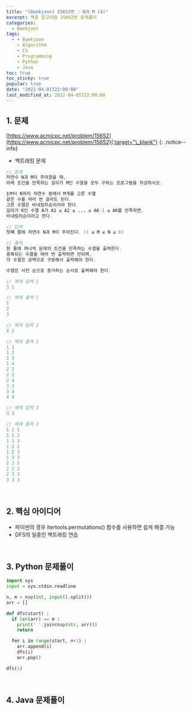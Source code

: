 ```yaml
---
title: "[Baekjoon] 15652번 : N과 M (4)"
excerpt: 백준 알고리즘 15652번 문제풀이
categories:
  - Baekjoon
tags:
  - - Baekjoon
    - Algorithm
    - CS
    - Programming
    - Python
    - Java
toc: true
toc_sticky: true
popular: true
date: "2022-04-01T22:00:00"
last_modified_at: 2022-04-01T22:00:00
---
```


## 1. 문제

[https://www.acmicpc.net/problem/15652](https://www.acmicpc.net/problem/15652){:target="\_blank"}
{: .notice--info}

- 백트래킹 문제

```java
// 문제
자연수 N과 M이 주어졌을 때,
아래 조건을 만족하는 길이가 M인 수열을 모두 구하는 프로그램을 작성하시오.

1부터 N까지 자연수 중에서 M개를 고른 수열
같은 수를 여러 번 골라도 된다.
고른 수열은 비내림차순이어야 한다.
길이가 K인 수열 A가 A1 ≤ A2 ≤ ... ≤ AK-1 ≤ AK를 만족하면,
비내림차순이라고 한다.

// 입력
첫째 줄에 자연수 N과 M이 주어진다. (1 ≤ M ≤ N ≤ 8)

// 출력
한 줄에 하나씩 문제의 조건을 만족하는 수열을 출력한다.
중복되는 수열을 여러 번 출력하면 안되며,
각 수열은 공백으로 구분해서 출력해야 한다.

수열은 사전 순으로 증가하는 순서로 출력해야 한다.

// 예제 입력 1
3 1

// 예제 출력 1
1
2
3

// 예제 입력 2
4 2

// 예제 출력 2
1 1
1 2
1 3
1 4
2 2
2 3
2 4
3 3
3 4
4 4

// 예제 입력 3
3 3

// 예제 출력 3
1 1 1
1 1 2
1 1 3
1 2 2
1 2 3
1 3 3
2 2 2
2 2 3
2 3 3
3 3 3
```

<br>

## 2. 핵심 아이디어

- 파이썬의 경우 itertools.permutations() 함수를 사용하면 쉽게 해결 가능
- DFS의 일종인 백트래킹 연습

<br>

## 3. Python 문제풀이

```python
import sys
input = sys.stdin.readline

n, m = map(int, input().split())
arr = []

def dfs(start) :
  if len(arr) == m :
    print(' '.join(map(str, arr)))
    return

  for i in range(start, n+1) :
    arr.append(i)
    dfs(i)
    arr.pop()

dfs(1)
```

<br>

## 4. Java 문제풀이

```java

```

